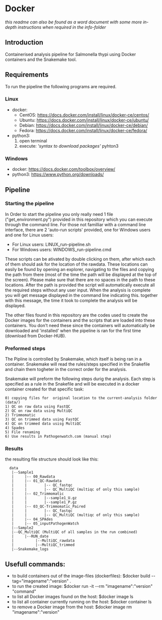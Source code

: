 # Docker
*this readme can also be found as a word document with some more in-depth instructions when required in the info-folder* 

## Introduction
Containerised analysis pipeline for Salmonella thypi using Docker containers and the Snakemake tool.

## Requirements
To run the pipeline the following programs are required.

### Linux
 - docker: 
      - CentOS: https://docs.docker.com/install/linux/docker-ce/centos/
      - Ubuntu: https://docs.docker.com/install/linux/docker-ce/ubuntu/
      - Debian: https://docs.docker.com/install/linux/docker-ce/debian/
      - Fedora: https://docs.docker.com/install/linux/docker-ce/fedora/
 - python3:
      1) open terminal
      2) execute: *'syntax to download packages'* pyhton3

### Windows
 - docker: https://docs.docker.com/toolbox/overview/
 - python3: https://www.python.org/downloads/
 
## Pipeline
### Starting the pipeline
In Order to start the pipeline you only really need 1 file ("get_environment.py") provided in this repository which you can execute through the command line. For those not familliar with a command line interface, there are 2 'auto-run scripts' provided, one for Windows users and one for Linux users:

- For Linux users: LINUX_run-pipeline.sh
- For Windows users: WINDOWS_run-pipeline.cmd

These scripts can be ativated by double clicking on them, after which each of them should ask for the location of the rawdata. These locations can easily be found by opening an explorer, navigating to the files and copying the path from there (most of the time the path will be displayed at the top of the screen). Please make sure that there are no spaces in the path to these locations.
After the path is provided the script will automatically execute all the required steps without any user input. When the analysis is complete you will get message displayed in the command line indicating this. together with this message, the time it took to complete the analysis will be displayed.

The other files found in this repository are the codes used to create the Docker images for the containers and the scripts that are loaded into these containers. You don't need these since the containers will automatically be downloaded and 'installed' when the pipeline is ran for the first time (download from Docker-HUB).

### Preformed steps
The Pipline is controlled by Snakemake, which itself is being ran in a container. Snakemake will read the rules/steps specified in the Snakefile and chain them togheter in the correct order for the analysis. 

Snakemake will preform the following steps durig the analysis. Each step is specified as a rule in the Snakefile and will be executed in a docker container created for that specific task:

    0) copying files for  original location to the current-analysis folder (data/)
    1) QC on raw data using FastQC
    2) QC on raw data using MultiQC
    2) Trimmomatic
    3) QC on trimmed data using FastQC
    4) QC on trimmed data usisg MultiQC
    4) Spades
    5) File renaming
    6) Use results in Pathogenwatch.com (manual step)
  
### Results
the resulting file structure should look like this:

      data
       |--Sample1
       |     |-- 00_Rawdata
       |     |-- 01_QC-Rawdata
       |     |        |-- QC_fastqc
       |     |        |-- QC_MultiQC (multiqc of only this sample)
       |     |-- 02_Trimmomatic
       |     |        |--sample1_U.gz
       |     |        |--sample1_P.gz
       |     |-- 03_QC-Trimmomatic_Paired
       |     |        |-- QC_fastqc
       |     |        |-- QC_MultiQC (multiqc of only this sample)
       |     |-- 04_SPAdes
       |     |-- 05_inputPathogenWatch
       |--Sample2
       |--QC_MultiQC (MultiQC of all samples in the run combined)
       |     |--RUN_date
       |          |--MultiQC_rawdata
       |          |--MultiQC_trimmed
       |--Snakemake_logs
        
## Usefull commands:
  - to build containers out of the image-files (dockerfiles): $docker build --tag="imagename":"version" .
  - to run the created image: $docker run -it --rm "imagename":"version" "command"
  - to list all Docker images found on the host: $docker image ls
  - to list all container currently running on the host: $docker container ls
  - to remove a Docker image from the host: $docker image rm "imagename":"version"
